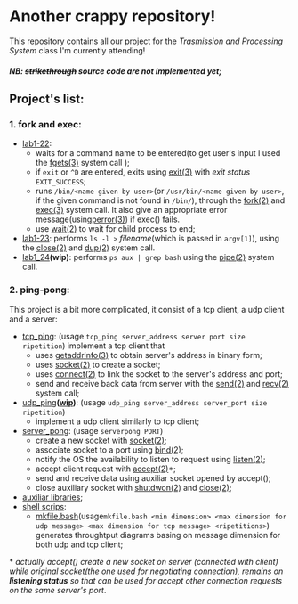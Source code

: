 # Another crappy repository!
This repository contains all our project for the *Trasmission and Processing System* class I'm currently attending!
##### **NB**: ~~strikethrough~~ source code are not implemented yet;

## Project's list:
### 1. fork and exec:
   - [lab1-22](forknexec/lab1_22.c):
     - waits for a command name to be entered(to get user's input I used the [fgets(3)](http://man7.org/linux/man-pages/man3/gets.3.html) system call );
     - if `exit` or `^D` are entered, exits using [exit(3)](http://man7.org/linux/man-pages/man3/exit.3.html) with *exit status* `EXIT_SUCCESS`;
     - runs `/bin/<name given by user>`(or `/usr/bin/<name given by user>`, if the given command is not found in `/bin/`), through the [fork(2)](http://man7.org/linux/man-pages/man2/fork.2.html) and [exec(3)](http://man7.org/linux/man-pages/man3/exec.3.html) system call. It also give an appropriate error message(using[perror(3)](http://man7.org/linux/man-pages/man3/perror.3.html)) if exec() fails.
     - use [wait(2)](http://man7.org/linux/man-pages/man2/waitpid.2.html) to wait for child process to end;
   - [lab1-23](forknexec/lab1_23.c): performs `ls -l >` *filename*(which is passed in `argv[1]`), using the [close(2)](http://man7.org/linux/man-pages/man2/close.2.html) and [dup(2)](http://man7.org/linux/man-pages/man2/dup.2.html) system call.
   - [lab1_24](forknexec/lab1_24.c)**(wip)**: performs `ps aux | grep bash` using the [pipe(2)](http://man7.org/linux/man-pages/man2/pipe.2.html) system call. 

### 2. ping-pong:
This project is a bit more complicated, it consist of a tcp client, a udp client and a server:
- [tcp_ping](pingpong/tcp_ping/tcp_ping.c): (usage `tcp_ping server_address server port size ripetition`)
   implement a tcp client that 
   - uses [getaddrinfo(3)](http://man7.org/linux/man-pages/man3/getaddrinfo.3.html) to obtain server's address in binary form;
   - uses [socket(2)](http://man7.org/linux/man-pages/man2/socket.2.html) to create a socket; 
   - uses [connect(2)](http://man7.org/linux/man-pages/man2/connect.2.html) to link the socket to the server's address and port;
   - send and receive back data from server with the [send(2)](http://man7.org/linux/man-pages/man2/send.2.html) and [recv(2)](http://man7.org/linustrikex/man-pages/man2/recv.2.html) system call;
- [udp_ping](pingpong/udp_ping/udp_ping.c)**([wip](https://github.com/non-sono-bello-ma-patcho/SET_LAB/pull/2))**: (usage `udp_ping server_address server_port size ripetition`)
   - implement a udp client similarly to tcp client;
- [server_pong](pingpong/pongserver/pongserver.c): (usage `serverpong PORT`)
   - create a new socket with [socket(2)](http://man7.org/linux/man-pages/man2/socket.2.html);
   - associate socket to a port using [bind(2)](http://man7.org/linux/man-pages/man2/bind.2.html);
   - notify the OS the availability to listen to request using [listen(2)](http://man7.org/linux/man-pages/man2/listen.2.html);
   - accept client request with [accept(2)](http://man7.org/linux/man-pages/man2/accept.2.html)*;
   - send and receive data using auxiliar socket opened by accept();
   - close auxiliary socket with [shutdwon(2)](http://man7.org/linux/man-pages/man2/shutdown.2.html) and [close(2)](http://man7.org/linux/man-pages/man2/close.2.html);
- [auxiliar libraries](pingpong/pingpong_lib);
- [shell scrips](pingpong/scripts):
   - [mkfile.bash](pingpong/scripts/mkfile.bash)(usage`mkfile.bash <min dimension> <max dimension for udp message> <max dimension for tcp message> <ripetitions>`) generates throughtput diagrams basing on message dimension for both udp and tcp client;

\* *actually accept() create a new socket on server (connected with client) while original socket(the one used for negotiating connection), remains on **listening status** so that can be used for accept other connection requests on the same server's port*.

